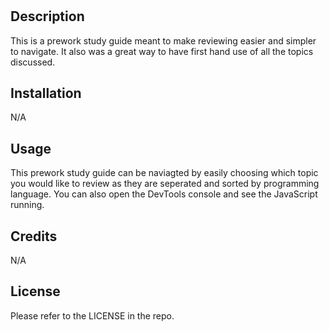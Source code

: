 # <Prework Study Guide Webpage>

## Description

This is a prework study guide meant to make reviewing easier and simpler to navigate. It also was a great way to have first hand use of all the topics discussed.

## Installation

N/A

## Usage

This prework study guide can be naviagted by easily choosing which topic you would like to review as they are seperated and sorted by programming language. You can also open the DevTools console and see the JavaScript running. 

## Credits

N/A

## License

Please refer to the LICENSE in the repo.
